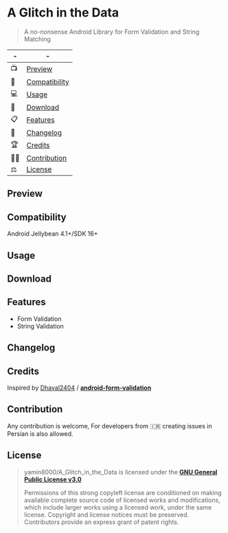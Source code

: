 # A Glitch in the Data

> A no-nonsense Android Library for Form Validation and String Matching

|-|-|
|--|--|
|📺|[Preview](#Preview)|
|📱|[Compatibility](#Compatibility)|
|💻|[Usage](#Usage)|
|📩|[Download](#Download)|
|📋|[Features](#Features)|
|🧾|[Changelog](#Changelog)|
|🏆|[Credits](#Credits)|
|👨‍💻|[Contribution](#Contribution)|
|⚖️|[License](#License)|


## Preview

 

## Compatibility

 Android Jellybean 4.1+/SDK 16+

## Usage

 

## Download

 

## Features

 - Form Validation
 - String Validation

## Changelog

 

## Credits
Inspired by [Dhaval2404](https://github.com/Dhaval2404) / **[android-form-validation](https://github.com/Dhaval2404/android-form-validation)**
 

## Contribution
Any contribution is welcome, For developers from :iran: creating issues in Persian is also allowed.
 

## License

> yamin8000/A_Glitch_in_the_Data is licensed under the **[GNU General
> Public License v3.0](./LICENSE)**
> 
> Permissions of this strong copyleft license are conditioned on making
> available complete source code of licensed works and modifications,
> which include larger works using a licensed work, under the same
> license. Copyright and license notices must be preserved. Contributors
> provide an express grant of patent rights.

